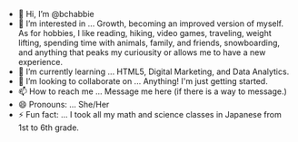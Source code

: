 - 👋 Hi, I’m @bchabbie
- 👀 I’m interested in ... Growth, becoming an improved version of myself. As for hobbies, I like reading, hiking, video games, traveling, weight lifting, spending time with animals, family, and friends, snowboarding, and anything that peaks my curiousity or allows me to have a new experience.
- 🌱 I’m currently learning ... HTML5, Digital Marketing, and Data Analytics.
- 💞️ I’m looking to collaborate on ... Anything! I'm just getting started.
- 📫 How to reach me ... Message me here (if there is a way to message.) 
- 😄 Pronouns: ... She/Her
- ⚡ Fun fact: ... I took all my math and science classes in Japanese from 1st to 6th grade.

<!---
bchabbie/bchabbie is a ✨ special ✨ repository because its `README.md` (this file) appears on your GitHub profile.
You can click the Preview link to take a look at your changes.
--->
